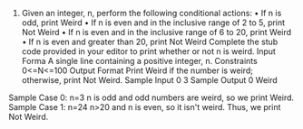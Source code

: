 1.	Given an integer, n, perform the following conditional actions:
•	If  n is odd, print Weird
•	If  n is even and in the inclusive range of 2 to 5, print Not Weird
•	If n is even and in the inclusive range of 6 to 20, print Weird
•	If n is even and greater than 20, print Not Weird
Complete the stub code provided in your editor to print whether or not n is weird.
Input Forma
A single line containing a positive integer, n.
Constraints
0<=N<=100
Output Format
Print Weird if the number is weird; otherwise, print Not Weird.
Sample Input 0
3
Sample Output 0
Weird

Sample Case 0:  n=3
n is odd and odd numbers are weird, so we print Weird.
Sample Case 1:  n=24
n>20 and n is even, so it isn't weird. Thus, we print Not Weird.

